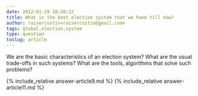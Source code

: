 ```yaml
---
date: 2012-01-29 18:20:22
title: What is the best election system that we have till now?
author: raisercostin<raisercostin@gmail.com>
tags: global,election,system
type: question
toslug: article
---
```

<p>We are the basic characteristics of an election system?
What are the usual trade-offs in such systems?
What are the tools, algorithms that solve such problems?</p>
{% include_relative answer-article9.md %}
{% include_relative answer-article11.md %}
